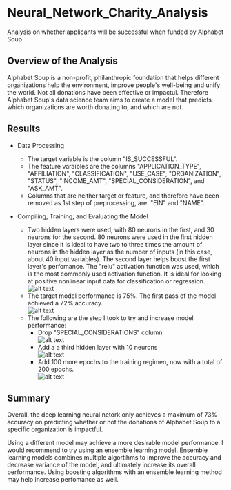 # Neural_Network_Charity_Analysis
Analysis on whether applicants will be successful when funded by Alphabet Soup

## Overview of the Analysis
Alphabet Soup is a non-profit, philanthropic foundation that helps different organizations help the environment, improve people's well-being and unify the world.  Not all donations have been effective or impactul.  Therefore Alphabet Soup's data science team aims to create a model that predicts which organizations are worth donating to, and which are not.

## Results
- Data Processing
    - The target variable is the column "IS_SUCCESSFUL".
    - The feature varaibles are the columns "APPLICATION_TYPE", "AFFILIATION", "CLASSIFICATION", "USE_CASE", "ORGANIZATION", "STATUS", "INCOME_AMT", "SPECIAL_CONSIDERATION", and "ASK_AMT".
    - Columns that are neither target or feature, and therefore have been removed as 1st step of preprocessing, are:  "EIN" and "NAME".

- Compiling, Training, and Evaluating the Model
    - Two hidden layers were used, with 80 neurons in the first, and 30 neurons for the second.  80 neurons were used in the first hidden layer since it is ideal to have two to three times the amount of neurons in the hidden layer as the number of inputs \(in this case, about 40 input variables\).  The second layer helps boost the first layer's perfomance.  The "relu" activation function was used, which is the most commonly used activation function.  It is ideal for looking at positive nonlinear input data for classification or regression.\
    ![alt text](?raw=True)
    - The target model performance is 75%.  The first pass of the model achieved a 72% accuracy.\
    ![alt text](?raw=True)
    - The following are the step I took to try and increase model performance:
        - Drop "SPECIAL_CONSIDERATIONS" column\
        ![alt text](?raw=True)
        - Add a a third hidden layer with 10 neurons\
        ![alt text](?raw=True)
        - Add 100 more epochs to the training regimen, now with a total of 200 epochs.\
        ![alt text](?raw=True) 

## Summary
Overall, the deep learning neural netork only achieves a maximum of 73% accuracy on predicting whether or not the donations of Alphabet Soup to a specific organization is impactful.

Using a different model may achieve a more desirable model performance.  I would recommend to try using an ensemble learning model.  Ensemble learning models combines multiple algortihms to improve the accuracy and decrease variance of the model, and ultimately increase its overall performance.  Using boosting algorithms with an ensemble learning method may help increase perfomance as well.